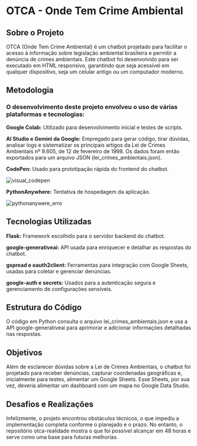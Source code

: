 <H1> OTCA - Onde Tem Crime Ambiental</H1>

<H2>Sobre o Projeto</H2>

OTCA (Onde Tem Crime Ambiental) é um chatbot projetado para facilitar o acesso à informação sobre legislação ambiental brasileira e permitir a denúncia de crimes ambientais. Este chatbot foi desenvolvido para ser executado em HTML responsivo, garantindo que seja acessível em qualquer dispositivo, seja um celular antigo ou um computador moderno.

<H2>Metodologia</H2>

<H3>O desenvolvimento deste projeto envolveu o uso de várias plataformas e tecnologias:</H3>

<B>Google Colab:</B> Utilizado para desenvolvimento inicial e testes de scripts.

<B>AI Studio e Gemini da Google:</B> Empregado para gerar código, tirar dúvidas, analisar logs e sistematizar os principais artigos da Lei de Crimes Ambientais nº 9.605, de 12 de fevereiro de 1998. Os dados foram então exportados para um arquivo JSON (lei_crimes_ambientais.json).

<B>CodePen:</B> Usado para prototipação rápida do frontend do chatbot.

![visual_codepen](https://github.com/vgbarone/otca-expectativa/assets/156860291/6e000dd3-24e0-4866-95e0-10c51290ed54)

<B>PythonAnywhere:</B> Tentativa de hospedagem da aplicação.

![pythonanywere_erro](https://github.com/vgbarone/otca-expectativa/assets/156860291/2501af26-e960-4d1d-b256-a4803c4fb7f2)

<H2>Tecnologias Utilizadas</H2>

<B>Flask:</B> Framework escolhido para o servidor backend do chatbot.

<B>google-generativeai:</B> API usada para enriquecer e detalhar as respostas do chatbot.

<B>gspread e oauth2client:</B> Ferramentas para integração com Google Sheets, usadas para coletar e gerenciar denúncias.

<B>google-auth e secrets:</B> Usados para a autenticação segura e gerenciamento de configurações sensíveis.

<H2>Estrutura do Código</H2>

O código em Python consulta o arquivo lei_crimes_ambientais.json e usa a API google-generativeai para aprimorar e adicionar informações detalhadas nas respostas.

<H2>Objetivos</H2>

Além de esclarecer dúvidas sobre a Lei de Crimes Ambientais, o chatbot foi projetado para receber denúncias, capturar coordenadas geográficas e, inicialmente para testes, alimentar um Google Sheets. Esse Sheets, por sua vez, deveria alimentar um dashboard com um mapa no Google Data Studio.

<H2>Desafios e Realizações</H2>

Infelizmente, o projeto encontrou obstáculos técnicos, o que impediu a implementação completa conforme o planejado e o prazo. No entanto, o repositório otca-realidade mostra o que foi possível alcançar em 48 horas e serve como uma base para futuras melhorias.
